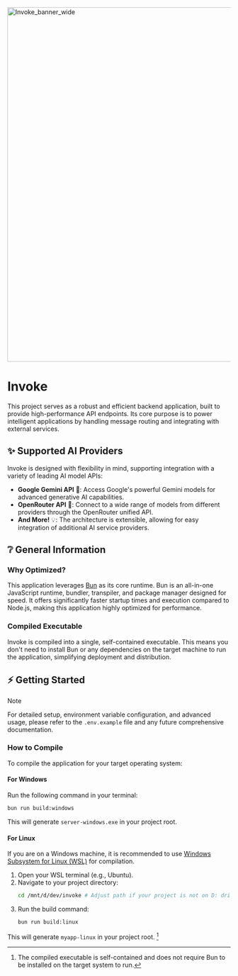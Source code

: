 <img src="https://i.imgur.com/BwuaUta.png" alt="Invoke_banner_wide" width="800" height="auto">

# Invoke

This project serves as a robust and efficient backend application, built to provide high-performance API endpoints. Its core purpose is to power intelligent applications by handling message routing and integrating with external services.

## ✨ Supported AI Providers
Invoke is designed with flexibility in mind, supporting integration with a variety of leading AI model APIs:

*   **Google Gemini API** 🚀: Access Google's powerful Gemini models for advanced generative AI capabilities.
*   **OpenRouter API** 🔗: Connect to a wide range of models from different providers through the OpenRouter unified API.
*   **And More!** 💡: The architecture is extensible, allowing for easy integration of additional AI service providers.

## ❔ General Information

### Why Optimized?
This application leverages [Bun](https://bun.sh/) as its core runtime. Bun is an all-in-one JavaScript runtime, bundler, transpiler, and package manager designed for speed. It offers significantly faster startup times and execution compared to Node.js, making this application highly optimized for performance.

### Compiled Executable
Invoke is compiled into a single, self-contained executable. This means you don't need to install Bun or any dependencies on the target machine to run the application, simplifying deployment and distribution.

## ⚡️ Getting Started

> [!NOTE]
> For detailed setup, environment variable configuration, and advanced usage, please refer to the `.env.example` file and any future comprehensive documentation.

### How to Compile

To compile the application for your target operating system:

#### For Windows
Run the following command in your terminal:
```bash
bun run build:windows
```
This will generate `server-windows.exe` in your project root.

#### For Linux
If you are on a Windows machine, it is recommended to use [Windows Subsystem for Linux (WSL)](https://learn.microsoft.com/en-us/windows/wsl/) for compilation.

1.  Open your WSL terminal (e.g., Ubuntu).
2.  Navigate to your project directory:
    ```bash
    cd /mnt/d/dev/invoke # Adjust path if your project is not on D: drive
    ```
3.  Run the build command:
    ```bash
    bun run build:linux
    ```
This will generate `myapp-linux` in your project root. [^1]

[^1]: The compiled executable is self-contained and does not require Bun to be installed on the target system to run.
